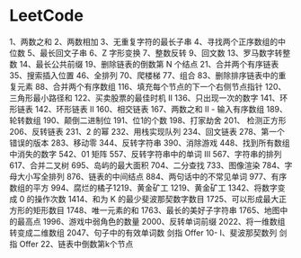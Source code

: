 # LeetCode
1、两数之和
2、两数相加
3、无重复字符的最长子串
4、寻找两个正序数组的中位数
5、最长回文子串
6、Z 字形变换
7、整数反转
9、回文数
13、罗马数字转整数
14、最长公共前缀
19、删除链表的倒数第 N 个结点
21、合并两个有序链表
35、搜索插入位置
46、全排列
70、爬楼梯
77、组合
83、删除排序链表中的重复元素
88、合并两个有序数组
116、填充每个节点的下一个右侧节点指针
120、三角形最小路径和
122、买卖股票的最佳时机 II
136、只出现一次的数字
141、环形链表
142、环形链表 II
160、相交链表
167、两数之和 II - 输入有序数组
189、轮转数组
190、颠倒二进制位
191、位1的个数
198、打家劫舍
201、 检测正方形
206、反转链表
231、2 的幂
232、用栈实现队列
234、回文链表
278、第一个错误的版本
283、移动零
344、反转字符串
390、消除游戏
448、找到所有数组中消失的数字
542、01 矩阵
557、反转字符串中的单词 III
567、字符串的排列
617、合并二叉树
695、岛屿的最大面积
704、二分查找
733、图像渲染
784、字母大小写全排列
876、链表的中间结点
884、两句话中的不常见单词
977、有序数组的平方
994、腐烂的橘子1219、黄金矿工
1219、黄金矿工
1342、将数字变成 0 的操作次数
1414、和为 K 的最少斐波那契数字数目
1725、可以形成最大正方形的矩形数目
1748、唯一元素的和
1763、最长的美好子字符串
1765、地图中的最高点
1996、游戏中弱角色的数量
2000、反转单词前缀
2022、将一维数组转变成二维数组
2047、句子中的有效单词数
剑指 Offer 10- I、斐波那契数列
剑指 Offer 22、链表中倒数第k个节点
